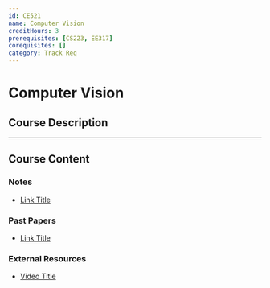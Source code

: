 ```yaml
---
id: CE521
name: Computer Vision
creditHours: 3
prerequisites: [CS223, EE317]
corequisites: []
category: Track Req
---
```


# Computer Vision

## Course Description
<Description>

---

## Course Content

### Notes
- [Link Title](https://link.com)

### Past Papers
- [Link Title](https://link.com)

### External Resources
- [Video Title](https://link.com)
